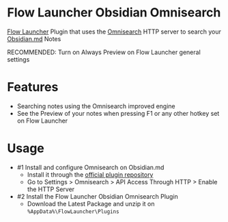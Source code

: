 # Flow Launcher Obsidian Omnisearch 
[Flow Launcher](https://www.flowlauncher.com/) Plugin that uses the [Omnisearch](https://github.com/scambier/obsidian-omnisearch) HTTP server to search your [Obsidian.md](https://obsidian.md/) Notes

RECOMMENDED: Turn on Always Preview on Flow Launcher general settings

# Features
- Searching notes using the Omnisearch improved engine
- See the Preview of your notes when pressing F1 or any other hotkey set on Flow Launcher

# Usage
- #1 Install and configure Omnisearch on Obsidian.md 
  - Install it through the [official plugin repository](https://obsidian.md/plugins?search=Omnisearch)
  - Go to Settings > Omnisearch > API Access Through HTTP > Enable the HTTP Server
- #2 Install the Flow Launcher Obsidian Omnisearch Plugin
  - Download the Latest Package and unzip it on ``%AppData%\FlowLauncher\Plugins``
